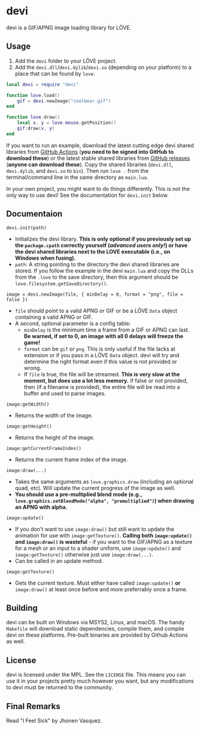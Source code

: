 # devi

devi is a GIF/APNG image loading library for LÖVE.

## Usage

1. Add the `devi` folder to your LÖVE project.
2. Add the `devi.dll`/`devi.dylib`/`devi.so` (depending on your platform) to a place that can be found by `love`.

```lua
local devi = require "devi"

function love.load()
    gif = devi.newImage("coolbear.gif")
end

function love.draw()
    local x, y = love.mouse.getPosition()
    gif:draw(x, y)
end
```

If you want to run an example, download the latest cutting edge devi shared libraries from [GitHub Actions](https://github.com/erinmaus/devi/actions) (**you need to be signed into GitHub to download these**) or the latest stable shared libraries from [GitHub releases](https://github.com/erinmaus/devi/releases) (**anyone can download these**). Copy the shared libraries (`devi.dll`, `devi.dylib`, and `devi.so` to `bin`). Then run `love .` from the terminal/command line in the same directory as `main.lua`.

In your own project, you might want to do things differently. This is not the only way to use devi! See the documentation for `devi.init` below.

## Documentaion

`devi.init(path)`
* Initializes the devi library. **This is only optional if you previously set up the `package.cpath` correctly yourself (*advanced users only!*) or have the devi shared libraries next to the LOVE executable (i.e., on Windows when fusing).**
* `path`: A string pointing to the directory the devi shared libraries are stored. If you follow the example in the devi `main.lua` and copy the DLLs from the `.love` to the save directory, then this argument should be `love.filesystem.getSaveDirectory()`.

`image = devi.newImage(file, { minDelay = 0, format = "png", file = false })`
* `file` should point to a valid APNG or GIF or be a LÖVE `Data` object containing a valid APNG or GIF.
* A second, optional parameter is a config table:
  * `minDelay` is the minimum time a frame from a GIF or APNG can last. **Be warned, if set to 0, an image with all 0 delays will freeze the game!**
  * `format` can be `gif` or `png`. This is only useful if the file lacks at extension or if you pass in a LÖVE `Data` object. devi will try and determine the right format even if this value is not provided or wrong.
  * If `file` is true, the file will be streamed. **This is very slow at the moment, but does use a lot less memory.** If false or not provided, then (if a filename is provided), the entire file will be read into a buffer and used to parse images.

```image:getWidth()```
* Returns the width of the image.

```image:getHeight()```
* Returns the height of the image.

```image:getCurrentFrameIndex()```
* Returns the current frame index of the image.

```image:draw(...)```
* Takes the same arguments as `love.graphics.draw` (including an optional quad, etc). Will update the current progress of the image as well.
* **You should use a pre-multiplied blend mode (e.g., `love.graphics.setBlendMode("alpha", "premultiplied")`) when drawing an APNG with alpha.**

```image:update()```
* If you don't want to use `image:draw()` but still want to update the animation for use with `image:getTexture()`. **Calling both `image:update()` and `image:draw()` is wasteful** - if you want to the GIF/APNG as a texture for a mesh or an input to a shader uniform, use `image:update()` and `image:getTexture()` otherwise just use `image:draw(...)`.
* Can be called in an update method.

```image:getTexture()```
* Gets the current texture. Must either have called `image:update()` **or** `image:draw()` at least once before and more preferrably once a frame.

## Building

devi can be built on Windows via MSYS2, Linux, and macOS. The handy `Makefile` will download static dependencies, compile them, and compile devi on these platforms. Pre-built binaries are provided by Github Actions as well.

## License

devi is licensed under the MPL. See the `LICENSE` file. This means you can use it in your projects pretty much however you want, but any modifications to devi must be returned to the community.

## Final Remarks

Read "I Feel Sick" by Jhonen Vasquez.
